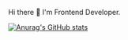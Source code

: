 Hi there 👋 
I'm Frontend Developer.

[![Anurag's GitHub stats](https://github-readme-stats.vercel.app/api?username=wjdgotn77&hide=stars,issues&count_private=true&show_icons=true&theme=nord)](https://github.com/anuraghazra/github-readme-stats)
<!--
**wjdgotn77/wjdgotn77** is a ✨ _special_ ✨ repository because its `README.md` (this file) appears on your GitHub profile.

Here are some ideas to get you started:

- 🔭 I’m currently working on ...
- 🌱 I’m currently learning ...
- 👯 I’m looking to collaborate on ...
- 🤔 I’m looking for help with ...
- 💬 Ask me about ...
- 📫 How to reach me: ...
- 😄 Pronouns: ...
- ⚡ Fun fact: ...
-->
